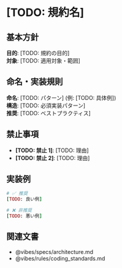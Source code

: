# [TODO: 規約名]

## 基本方針

**目的**: [TODO: 規約の目的]  
**対象**: [TODO: 適用対象・範囲]

## 命名・実装規則

**命名**: [TODO: パターン] (例: [TODO: 具体例])  
**構造**: [TODO: 必須実装パターン]  
**推奨**: [TODO: ベストプラクティス]

## 禁止事項

- **[TODO: 禁止 1]**: [TODO: 理由]
- **[TODO: 禁止 2]**: [TODO: 理由]

## 実装例

```ruby
# ✅ 推奨
[TODO: 良い例]

# ❌ 非推奨
[TODO: 悪い例]
```

## 関連文書

- @vibes/specs/architecture.md
- @vibes/rules/coding_standards.md
